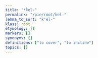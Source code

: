 ```yaml
---
title: "*ḱel-"
permalink: "/pie/root/ḱel-"
lemma_to_sort: "k'el-"
klass: root
etymology: []
markers: []
synonyms: []
definitions: ["to cover", "to incline"]
topics: []
---
```

